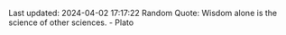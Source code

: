 Last updated: 2024-04-02 17:17:22
Random Quote: Wisdom alone is the science of other sciences. - Plato